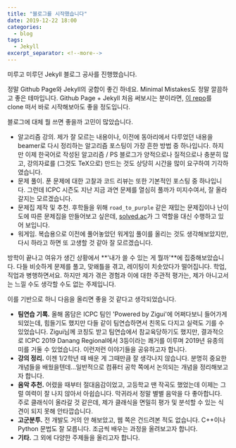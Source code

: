 ```yaml
---
title: "블로그를 시작했습니다"
date: 2019-12-22 18:00
categories:
  - blog
tags:
  - Jekyll
excerpt_separator: <!--more-->
---
```

미루고 미루던 Jekyll 블로그 공사를 진행했습니다.


<!--more-->
정말 Github Page와 Jekyll의 궁합이 좋긴 하네요.
Minimal Mistakes도 정말 깔끔하고 좋은 테마입니다.
Github Page + Jekyll 처음 써보시는 분이라면, [이 repo][mmistakes-starter]를
clone 떠서 바로 시작해보아도 좋을 정도입니다.

블로그에 대체 뭘 쓰면 좋을까 고민이 많았습니다.
+ 알고리즘 강의. 제가 잘 모르는 내용이나, 이전에 동아리에서 다루었던
  내용을 beamer로 다시 정리하는 알고리즘 포스팅이 가장 흔한 방법 중 하나입니다.
  하지만 이제 한국어로 작성된 알고리즘 / PS 블로그가 양적으로나 질적으로나
  충분히 많고, 강의자료를 (그것도 TeX으로) 만드는 것도 상당히 시간을 많이
  요구하여 기각하였습니다.
+ 문제 풀이. 푼 문제에 대한 고찰과 코드 리뷰는 또한 기본적인 포스팅 중
  하나입니다. 그런데 ICPC 시즌도 지난 지금 과연 문제를 열심히 풀까가 미지수여서,
  잘 올라갈지는 모르겠습니다.
+ 문제집 제작 및 추천. 후학들을 위해 `road_to_purple` 같은 재밌는 문제집이나
  난이도에 따른 문제집을 만들어보고 싶은데, [solved.ac](https://solved.ac)가
  그 역할을 대신 수행하고 있어 보입니다.
+ 워게임. 복습용으로 이전에 풀어놓았던 워게임 풀이를 올리는 것도 생각해보았지만,
  다시 하라고 하면 또 고생할 것 같아 잘 모르겠습니다.

방학이 끝나고 여유가 생긴 상황에서 **'내가 쓸 수 있는 게 뭘까'**에
집중해보았습니다. 다들 비슷하게 문제를 풀고, 맞왜틀을 겪고, 레이팅이 치솟았다가
떨어집니다. 학업, 직업과 병행하면서요. 하지만 제가 겪은 경험과 이에 대한 주관적
평가는, 제가 아니고서는 느낄 수도 생각할 수도 없는 주제입니다.

이를 기반으로 하니 다음을 올리면 좋을 것 같다고 생각되었습니다.
+ **팀연습 기록.** 올해 몸담은 ICPC 팀인 'Powered by Zigui'에 어쩌다보니
  들어가게 되었는데, 힘들기도 했지만 다들 같이 팀연습하면서 친목도 다지고
  실력도 기를 수 있었습니다. Zigui님께 코칭도 받고 팀연습에서 참교육당하기도
  했지만, 결과적으로 ICPC 2019 Danang Regional에서 3등이라는 쾌거를 이루며
  2019년 유종의 미를 거둘 수 있었습니다. 이런저런 이야기들을 공유하고자 합니다.
+ **강의 정리.** 이젠 1/2학년 때 배운 게 그때만큼 잘 생각나지 않습니다.
  분명히 중요한 개념들을 배웠을텐데...일반적으로 컴퓨터 공학 쪽에서 논의되는
  개념을 정리해보고자 합니다.
+ **음악 추천.** 어렸을 때부터 절대음감이었고, 고등학교 땐 작곡도 했었는데
  이제는 그럴 여력이 잘 나지 않아서 아쉽습니다. 막귀라서 정말 별별 음악을 다
  좋아합니다. 주로 클래식이 올라갈 것 같은데, 제가 클래식을 면밀히 평가 및
  분석할 수 있는 식견이 되지 못해 안타깝습니다.
+ **고군분투.** 전 개발도 거의 안 해보았고, 웹 쪽은 건드려본 적도 없습니다.
  C++이나 Python 문법도 잘 모릅니다. 조금씩 배우는 과정을 올려보고자 합니다.
+ **기타.** 그 외에 다양한 주제들을 올리고자 합니다.


[mmistakes-starter]: https://github.com/mmistakes/mm-github-pages-starter





